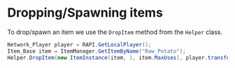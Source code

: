 # Dropping/Spawning items

To drop/spawn an item we use the `DropItem` method from the `Helper` class.

```csharp
Network_Player player = RAPI.GetLocalPlayer();
Item_Base item = ItemManager.GetItemByName("Raw_Potato");
Helper.DropItem(new ItemInstance(item, 1, item.MaxUses), player.transform.position, player.CameraTransform.forward,player.transform.ParentedToRaft());
```

